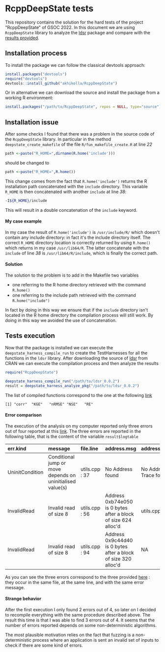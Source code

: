 #  RcppDeepState tests
This repository contains the solution for the hard tests of the project "RcppDeepState" of GSOC 2022.
In this document we are using `RcppDeepState` library to analyze the [ldsr](https://cran.rstudio.com/web/packages/ldsr/index.html) package and compare with the [results provided](https://akhikolla.github.io./packages-folders/ldsr.html).

## Installation process
To install the package we can follow the classical devtools approach:
```R
install.packages("devtools")
require("devtools")
devtools::install_github("akhikolla/RcppDeepState")
```

Or in alternative we can download the source and install the package from a working R environment:
```R
install.packages("/path/to/RcppDeepState", repos = NULL, type="source")
```

## Installation issue 
After some checks I found that there was a problem in the source code of the `RcppDeepState` library. In particular in the method `deepstate_create_makefile` of the file `R/fun_makefile_create.R` at line *22*
```R
path <-paste("R_HOME=",dirname(R.home('include')))
```
should be changed to
```R
path <-paste("R_HOME=",R.home())
```
This change comes from the fact that `R.home('include')` returns the R installation path concatenated with the `include` directory. This variable `R_HOME` is then concatenated with another `include` at line *38*:
```bash
-I${R_HOME}/include
```
This will result in a double concatenation of the `include` keyword. 


#### My case example
In my case the result of `R.home('include')` is `/usr/include/R/` which doesn't contain any include directory: in fact it's the include directory itself.
The correct `R_HOME` directory location is correctly returned by using `R.home()` which returns in my case `/usr/lib64/R`. The latter concatenate with the `include` of line *38* is `/usr/lib64/R/include`, which is finally the correct path. 

#### Solution
The solution to the problem is to add in the Makefile two variables
- one referring to the R home directory retrieved with the command `R.home()`
- one referring to the include path retrieved with the command `R.home("include")`

In fact by doing in this way we ensure that if the `include` directory isn't located in the R home directory the compilation process will still work. By doing in this way we avoided the use of concatenation.

## Tests execution
Now that the package is installed we can execute the `deepstate_harness_compile_run` to create the TestHarnesses for all the functions in the `ldsr` library. After downloading the source of [ldsr](https://cran.rstudio.com/web/packages/ldsr/index.html) from CRAN we can execute the compilation process and then analyze the results
```R
require("RcppDeepState")

deepstate_harness_compile_run("/path/to/ldsr_0.0.2")
result = deepstate_harness_analyze_pkg("/path/to/ldsr_0.0.2")
```

The list of compiled functions correspond to the one at the following [link](https://akhikolla.github.io./packages-folders/ldsr.html)
```
[1] "corr"  "KGE"   "nRMSE" "NSE"   "RE"
````

#### Error comparison
The execution of the analysis on my computer reported only three errors out of four reported at this [link](https://akhikolla.github.io./packages-folders/ldsr.html). The three errors are reported in the following table, that is the content of the variable `result$logtable`

|err.kind|message|file.line|address.msg|address.trace|
|:---|:---|:---|:----|:---|
|UninitCondition |Conditional jump or move depends on uninitialised value(s) |utils.cpp : 37 |No Address found |No Address Trace found |
|InvalidRead |Invalid read of size 8 |utils.cpp : 56 |Address 0xb74e050 is 0 bytes after a block of size 624 alloc'd |utils.cpp : 55 |
|InvalidRead |Invalid read of size 8 |utils.cpp : 94 |Address 0x9c44d40 is 0 bytes after a block of size 320 alloc'd |NA|

As you can see the three errors correspond to the three provided [here](https://akhikolla.github.io./packages-folders/ldsr.html) : they occur in the same file, at the same line, and with the same error message. 

#### Strange behavior
After the first execution I only found 2 errors out of 4, so later on I decided to recompile everything with the same procedure described above. The result this time is that I was able to find 3 errors out of 4. It seems that the number of errors reported depends on some non-deterministic algorithms.

The most plausible motivation relies on the fact that fuzzing is a non-deterministic process where an application is sent an invalid set of inputs to check if there are some kind of errors. 




